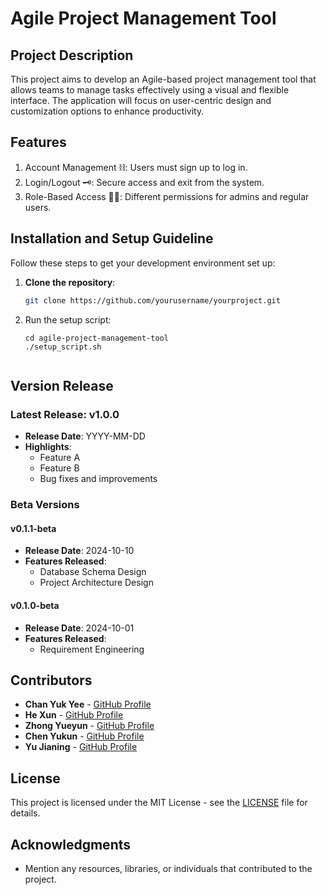 # Agile Project Management Tool 

## Project Description
This project aims to develop an Agile-based project management tool that allows teams to manage tasks effectively using a visual and flexible interface. The application will focus on user-centric design and customization options to enhance productivity.

## Features
1. Account Management ⛓️: Users must sign up to log in.
2. Login/Logout 🗝️: Secure access and exit from the system.
3. Role-Based Access 👩🏻: Different permissions for admins and regular users.

## Installation and Setup Guideline
Follow these steps to get your development environment set up:

1. **Clone the repository**:
   ```bash
   git clone https://github.com/yourusername/yourproject.git
   ```

2. Run the setup script:
    ```
    cd agile-project-management-tool
    ./setup_script.sh
    

## Version Release
### Latest Release: v1.0.0
- **Release Date**: YYYY-MM-DD
- **Highlights**:
  - Feature A
  - Feature B
  - Bug fixes and improvements

### Beta Versions
#### v0.1.1-beta
- **Release Date**: 2024-10-10
- **Features Released**:
  - Database Schema Design
  - Project Architecture Design

#### v0.1.0-beta
- **Release Date**: 2024-10-01
- **Features Released**:
  - Requirement Engineering


## Contributors
- **Chan Yuk Yee** - [GitHub Profile](https://github.com/sapphire0628)
- **He Xun** - [GitHub Profile](https://github.com/SayuriTomo)
- **Zhong Yueyun** - [GitHub Profile](https://github.com/guguguteam)
- **Chen Yukun** - [GitHub Profile](https://github.com/cykunkun)
- **Yu Jianing** - [GitHub Profile](https://github.com/yechen17)

## License
This project is licensed under the MIT License - see the [LICENSE](LICENSE) file for details.

## Acknowledgments
- Mention any resources, libraries, or individuals that contributed to the project.